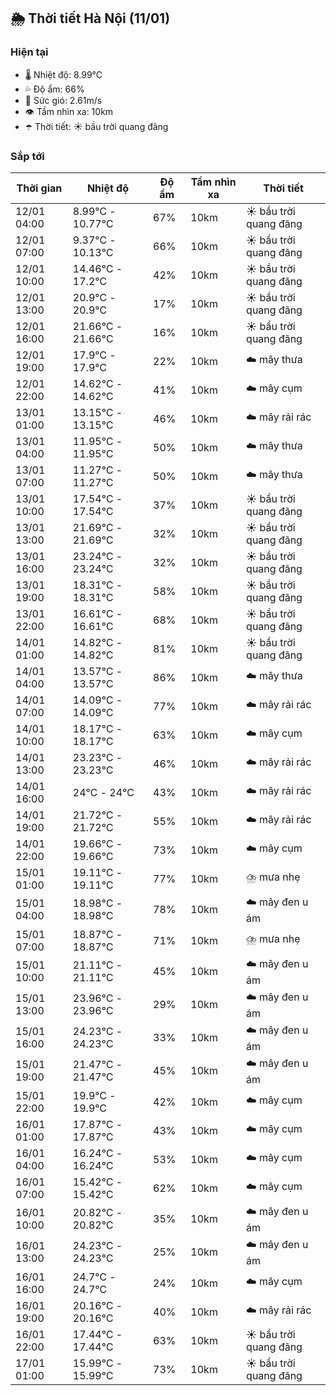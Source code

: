 ## 🌦️ Thời tiết Hà Nội (11/01)

### Hiện tại

- 🌡️ Nhiệt độ: 8.99℃
- 💦 Độ ẩm: 66%
- 💨 Sức gió: 2.61m/s
- 👁️ Tầm nhìn xa: 10km
- ☂️ Thời tiết: ☀️ bầu trời quang đãng

### Sắp tới

| Thời gian | Nhiệt độ | Độ ẩm | Tầm nhìn xa | Thời tiết |
| --- | --- | --- | --- | --- |
| 12/01 04:00 | 8.99℃ - 10.77℃ | 67% | 10km | ☀️ bầu trời quang đãng |
| 12/01 07:00 | 9.37℃ - 10.13℃ | 66% | 10km | ☀️ bầu trời quang đãng |
| 12/01 10:00 | 14.46℃ - 17.2℃ | 42% | 10km | ☀️ bầu trời quang đãng |
| 12/01 13:00 | 20.9℃ - 20.9℃ | 17% | 10km | ☀️ bầu trời quang đãng |
| 12/01 16:00 | 21.66℃ - 21.66℃ | 16% | 10km | ☀️ bầu trời quang đãng |
| 12/01 19:00 | 17.9℃ - 17.9℃ | 22% | 10km | ☁️ mây thưa |
| 12/01 22:00 | 14.62℃ - 14.62℃ | 41% | 10km | ☁️ mây cụm |
| 13/01 01:00 | 13.15℃ - 13.15℃ | 46% | 10km | ☁️ mây rải rác |
| 13/01 04:00 | 11.95℃ - 11.95℃ | 50% | 10km | ☁️ mây thưa |
| 13/01 07:00 | 11.27℃ - 11.27℃ | 50% | 10km | ☁️ mây thưa |
| 13/01 10:00 | 17.54℃ - 17.54℃ | 37% | 10km | ☀️ bầu trời quang đãng |
| 13/01 13:00 | 21.69℃ - 21.69℃ | 32% | 10km | ☀️ bầu trời quang đãng |
| 13/01 16:00 | 23.24℃ - 23.24℃ | 32% | 10km | ☀️ bầu trời quang đãng |
| 13/01 19:00 | 18.31℃ - 18.31℃ | 58% | 10km | ☀️ bầu trời quang đãng |
| 13/01 22:00 | 16.61℃ - 16.61℃ | 68% | 10km | ☀️ bầu trời quang đãng |
| 14/01 01:00 | 14.82℃ - 14.82℃ | 81% | 10km | ☀️ bầu trời quang đãng |
| 14/01 04:00 | 13.57℃ - 13.57℃ | 86% | 10km | ☁️ mây thưa |
| 14/01 07:00 | 14.09℃ - 14.09℃ | 77% | 10km | ☁️ mây rải rác |
| 14/01 10:00 | 18.17℃ - 18.17℃ | 63% | 10km | ☁️ mây cụm |
| 14/01 13:00 | 23.23℃ - 23.23℃ | 46% | 10km | ☁️ mây rải rác |
| 14/01 16:00 | 24℃ - 24℃ | 43% | 10km | ☁️ mây rải rác |
| 14/01 19:00 | 21.72℃ - 21.72℃ | 55% | 10km | ☁️ mây rải rác |
| 14/01 22:00 | 19.66℃ - 19.66℃ | 73% | 10km | ☁️ mây cụm |
| 15/01 01:00 | 19.11℃ - 19.11℃ | 77% | 10km | ⛈️ mưa nhẹ |
| 15/01 04:00 | 18.98℃ - 18.98℃ | 78% | 10km | ☁️ mây đen u ám |
| 15/01 07:00 | 18.87℃ - 18.87℃ | 71% | 10km | ⛈️ mưa nhẹ |
| 15/01 10:00 | 21.11℃ - 21.11℃ | 45% | 10km | ☁️ mây đen u ám |
| 15/01 13:00 | 23.96℃ - 23.96℃ | 29% | 10km | ☁️ mây đen u ám |
| 15/01 16:00 | 24.23℃ - 24.23℃ | 33% | 10km | ☁️ mây đen u ám |
| 15/01 19:00 | 21.47℃ - 21.47℃ | 45% | 10km | ☁️ mây đen u ám |
| 15/01 22:00 | 19.9℃ - 19.9℃ | 42% | 10km | ☁️ mây cụm |
| 16/01 01:00 | 17.87℃ - 17.87℃ | 43% | 10km | ☁️ mây cụm |
| 16/01 04:00 | 16.24℃ - 16.24℃ | 53% | 10km | ☁️ mây cụm |
| 16/01 07:00 | 15.42℃ - 15.42℃ | 62% | 10km | ☁️ mây cụm |
| 16/01 10:00 | 20.82℃ - 20.82℃ | 35% | 10km | ☁️ mây đen u ám |
| 16/01 13:00 | 24.23℃ - 24.23℃ | 25% | 10km | ☁️ mây đen u ám |
| 16/01 16:00 | 24.7℃ - 24.7℃ | 24% | 10km | ☁️ mây cụm |
| 16/01 19:00 | 20.16℃ - 20.16℃ | 40% | 10km | ☁️ mây rải rác |
| 16/01 22:00 | 17.44℃ - 17.44℃ | 63% | 10km | ☀️ bầu trời quang đãng |
| 17/01 01:00 | 15.99℃ - 15.99℃ | 73% | 10km | ☀️ bầu trời quang đãng |
